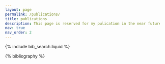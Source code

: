 ```yaml
---
layout: page
permalink: /publications/
title: publications
description: This page is reserved for my pulication in the near future. My first paper is in progress and will be published soon! 😎
nav: true
nav_order: 2
---
```


<!-- _pages/publications.md -->

<!-- Bibsearch Feature -->

{% include bib_search.liquid %}

<div class="publications">

{% bibliography %}

</div>
